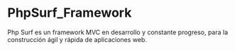 # PhpSurf_Framework
Php Surf es un framework MVC en desarrollo y constante progreso, para la construcción ágil y rápida de aplicaciones web.
